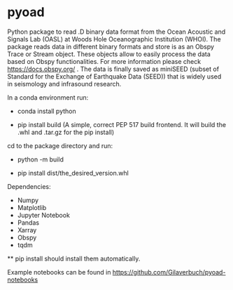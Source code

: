 # pyoad
Python package to read .D binary data format from the Ocean Acoustic and Signals Lab (OASL) at Woods Hole Oceanographic Institution (WHOI). The package reads data in different binary formats and store is as an Obspy Trace or Stream object. These objects allow to easily process the data based on Obspy functionalities. For more information please check https://docs.obspy.org/ . The data is finally saved as miniSEED (subset of Standard for the Exchange of Earthquake Data (SEED)) that is widely used in seismology and infrasound research.

In a conda environment run:

- conda install python 

- pip install build (A simple, correct PEP 517 build frontend. It will build the .whl and .tar.gz for the pip install)

cd to the package directory and run:

- python -m build

- pip install dist/the_desired_version.whl


Dependencies:

- Numpy
- Matplotlib
- Jupyter Notebook
- Pandas
- Xarray
- Obspy
- tqdm

** pip install should install them automatically.


Example notebooks can be found in https://github.com/Gilaverbuch/pyoad-notebooks



